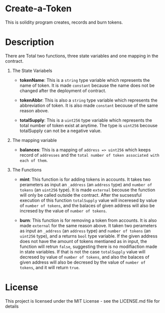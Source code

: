# Create-a-Token
This is solidity program creates, records and burn tokens.
# Description
There are Total two functions, three state variables and one mapping in the contract.
1. The State Variabels
   
     - **tokenName**: This is a `string` type variable which represents the name of token. It is made `constant` because the name does not be changed after the deployment of contract.
      
     - **tokenAbbr**: This is also a `string` type variable which represents the abbreviation of token. It is also made `constant` becouse of the same reason above.
      
     - **totalSupply**: This is a `uint256` type variable which represents the total number of token exist at anytime. The type is `uint256` becouse totalSupply can not be a negative value.

       
3. The mapping variable
   
     - **balances**: This is a mapping of `address => uint256` which keeps record of `addresses` and the `total number of token associated with each of them`.

       
5. The Functions
   
   - **mint**: This function is for adding tokens in accounts. It takes two perameters as input an `_address` (an `address` type) and `number of tokens` (an `uint256` type). It is made `external` becouse the function will only be called outside the contract. After the sucsessful execution of this function `totalSupply` value will inceresed by value of `number of tokens`, and  the balaces of given address will also be incresed by the value of `number of tokens`.
     
   - **burn**: This function is for removing a token from accounts. It is also made `external` for the same reason above. It taken two perameters as input an `_address` (an `address` type) and `number of tokens` (an `uint256` type), and a returns `bool` type variable. If the given address does not have the amount of tokens mentianed as in input, the function will retrun `false`, suggesting there is no modifiaction made in state variables. If that is not the case `totalSupply` value will decresed by value of `number of tokens`, and also the balaces of given address will also be decresed by the value of `number of tokens`, and it will return `true`.
  
# License
This project is licensed under the MIT License - see the LICENSE.md file for details
